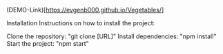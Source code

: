(DEMO-Link)[https://evgenb000.github.io/Vegetables/]

Installation
Instructions on how to install the project:

Clone the repository: "git clone [URL]"
Install dependencies: "npm install"
Start the project: "npm start"
